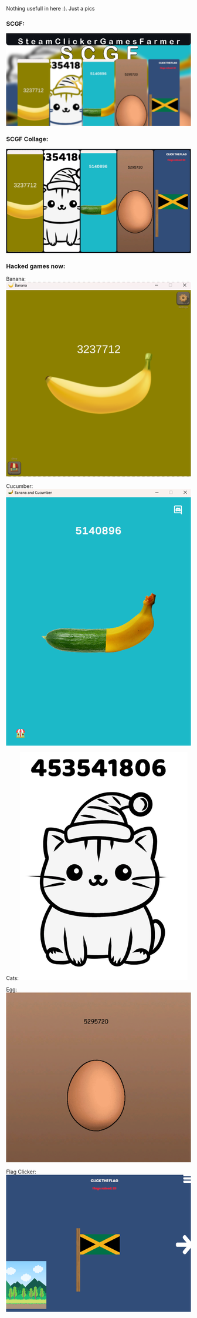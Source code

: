 Nothing usefull in here :). Just a pics


### SCGF:
![SCGF](https://raw.githubusercontent.com/Aksel911/SCGF/main/git-pics/scgf.png)


### SCGF Collage:
![SCGF](https://raw.githubusercontent.com/Aksel911/SCGF/main/git-pics/scgf-collage.png)


### Hacked games now:

Banana:
![SCGF](https://raw.githubusercontent.com/Aksel911/SCGF/main/git-pics/Banana.png)

Cucumber:
![SCGF](https://raw.githubusercontent.com/Aksel911/SCGF/main/git-pics/cucumber.png)

Cats:
![SCGF](https://raw.githubusercontent.com/Aksel911/SCGF/main/git-pics/cats.png)

Egg:
![SCGF](https://raw.githubusercontent.com/Aksel911/SCGF/main/git-pics/egg.png)

Flag Clicker:
![SCGF](https://raw.githubusercontent.com/Aksel911/SCGF/main/git-pics/flag.png)